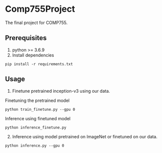 # Comp755Project
The final project for COMP755. 

## Prerequisites
1. python >= 3.6.9
2. Install dependencies
```
pip install -r requirements.txt
```

## Usage
1. Finetune pretrained inception-v3 using our data.

Finetuning the pretrained model
```
python train_finetune.py --gpu 0
```
Inference using finetuned model
```
python inference_finetune.py
```

2. Inference using model pretrained on ImageNet or finetuned on our data.
```
python inference.py --gpu 0
```
